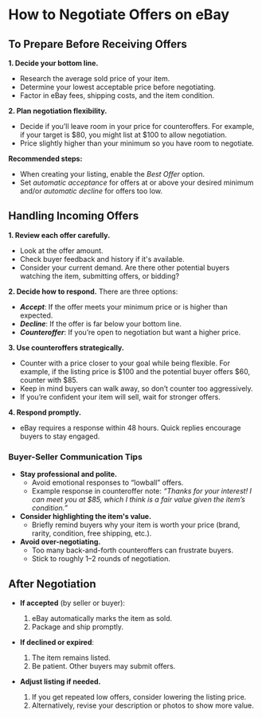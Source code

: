 # How to Negotiate Offers on eBay

## To Prepare Before Receiving Offers

**1. Decide your bottom line.**
   - Research the average sold price of your item.
   - Determine your lowest acceptable price before negotiating.
   - Factor in eBay fees, shipping costs, and the item condition.

**2. Plan negotiation flexibility.**
   - Decide if you’ll leave room in your price for counteroffers. For example, if your target is $80, you might list at $100 to allow negotiation.
   - Price slightly higher than your minimum so you have room to negotiate.

**Recommended steps:**
  - When creating your listing, enable the *Best Offer* option.
  - Set *automatic acceptance* for offers at or above your desired minimum and/or *automatic decline* for offers too low.

## Handling Incoming Offers

**1. Review each offer carefully.**
   - Look at the offer amount.
   - Check buyer feedback and history if it's available.
   - Consider your current demand. Are there other potential buyers watching the item, submitting offers, or bidding?

**2. Decide how to respond.** There are three options:
   - ***Accept***: If the offer meets your minimum price or is higher than expected.
   - ***Decline***: If the offer is far below your bottom line.
   - ***Counteroffer***: If you’re open to negotiation but want a higher price.

**3. Use counteroffers strategically.**
   - Counter with a price closer to your goal while being flexible. For example, if the listing price is $100 and the potential buyer offers $60, counter with $85.
   - Keep in mind buyers can walk away, so don’t counter too aggressively.
   - If you’re confident your item will sell, wait for stronger offers.


**4. Respond promptly.**
   - eBay requires a response within 48 hours. Quick replies encourage buyers to stay engaged.

### Buyer-Seller Communication Tips

- **Stay professional and polite.**
   - Avoid emotional responses to “lowball” offers.
   - Example response in counteroffer note: *“Thanks for your interest! I can meet you at $85, which I think is a fair value given the item’s condition.”*
- **Consider highlighting the item's value.**
   - Briefly remind buyers why your item is worth your price (brand, rarity, condition, free shipping, etc.).
- **Avoid over-negotiating.**
   - Too many back-and-forth counteroffers can frustrate buyers.
   - Stick to roughly 1–2 rounds of negotiation.

## After Negotiation

- **If accepted** (by seller or buyer):
   1. eBay automatically marks the item as sold.
   2. Package and ship promptly.

- **If declined or expired**:
   1. The item remains listed.
   2. Be patient. Other buyers may submit offers.

- **Adjust listing if needed.**
   1. If you get repeated low offers, consider lowering the listing price.
   2. Alternatively, revise your description or photos to show more value.